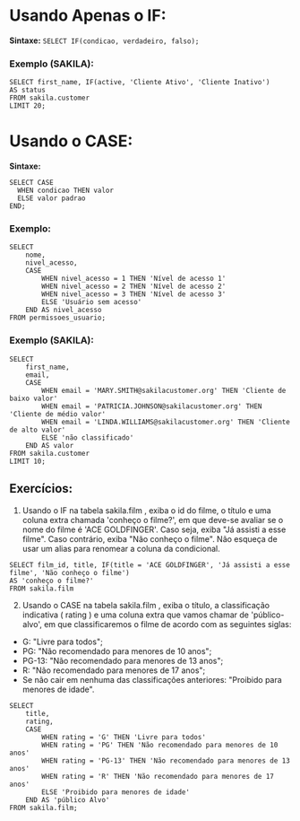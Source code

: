 # Usando Apenas o IF:

**Sintaxe:** `SELECT IF(condicao, verdadeiro, falso);`

### Exemplo (SAKILA):
```
SELECT first_name, IF(active, 'Cliente Ativo', 'Cliente Inativo')
AS status
FROM sakila.customer
LIMIT 20;
```

# Usando o CASE:

**Sintaxe:**
```
SELECT CASE
  WHEN condicao THEN valor
  ELSE valor padrao
END;
```

### Exemplo:
```
SELECT
    nome,
    nivel_acesso,
    CASE
        WHEN nivel_acesso = 1 THEN 'Nível de acesso 1'
        WHEN nivel_acesso = 2 THEN 'Nível de acesso 2'
        WHEN nivel_acesso = 3 THEN 'Nível de acesso 3'
        ELSE 'Usuário sem acesso'
    END AS nivel_acesso
FROM permissoes_usuario;
```

### Exemplo (SAKILA):
```
SELECT
    first_name,
    email,
    CASE
        WHEN email = 'MARY.SMITH@sakilacustomer.org' THEN 'Cliente de baixo valor'
        WHEN email = 'PATRICIA.JOHNSON@sakilacustomer.org' THEN 'Cliente de médio valor'
        WHEN email = 'LINDA.WILLIAMS@sakilacustomer.org' THEN 'Cliente de alto valor'
        ELSE 'não classificado'
    END AS valor
FROM sakila.customer
LIMIT 10;
```


## Exercícios:

01. Usando o IF na tabela sakila.film , exiba o id do filme, o título e uma coluna extra chamada 'conheço o filme?', em que deve-se avaliar se o nome do filme é 'ACE GOLDFINGER'. Caso seja, exiba "Já assisti a esse filme". Caso contrário, exiba "Não conheço o filme". Não esqueça de usar um alias para renomear a coluna da condicional. 
```
SELECT film_id, title, IF(title = 'ACE GOLDFINGER', 'Já assisti a esse filme', 'Não conheço o filme')
AS 'conheço o filme?'
FROM sakila.film
```

02. Usando o CASE na tabela sakila.film , exiba o título, a classificação indicativa ( rating ) e uma coluna extra que vamos chamar de 'público-alvo', em que classificaremos o filme de acordo com as seguintes siglas:
- G: "Livre para todos";
- PG: "Não recomendado para menores de 10 anos";
- PG-13: "Não recomendado para menores de 13 anos";
- R: "Não recomendado para menores de 17 anos";
- Se não cair em nenhuma das classificações anteriores: "Proibido para menores de idade".
```
SELECT
    title,
    rating,
    CASE
        WHEN rating = 'G' THEN 'Livre para todos'
        WHEN rating = 'PG' THEN 'Não recomendado para menores de 10 anos'
        WHEN rating = 'PG-13' THEN 'Não recomendado para menores de 13 anos'
        WHEN rating = 'R' THEN 'Não recomendado para menores de 17 anos'
        ELSE 'Proibido para menores de idade'
    END AS 'público Alvo'
FROM sakila.film;
```
